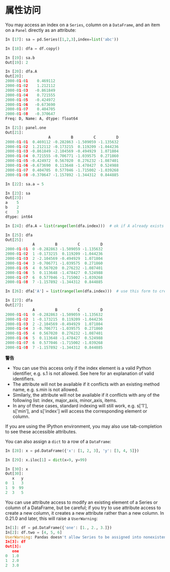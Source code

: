 # 属性访问

You may access an index on a ``Series``, column on a ``DataFrame``, and an item on a ``Panel`` directly as an attribute:

```python
In [17]: sa = pd.Series([1,2,3],index=list('abc'))

In [18]: dfa = df.copy()
```

```python
In [19]: sa.b
Out[19]: 2

In [20]: dfa.A
Out[20]: 
2000-01-01    0.469112
2000-01-02    1.212112
2000-01-03   -0.861849
2000-01-04    0.721555
2000-01-05   -0.424972
2000-01-06   -0.673690
2000-01-07    0.404705
2000-01-08   -0.370647
Freq: D, Name: A, dtype: float64

In [21]: panel.one
Out[21]: 
                   A         B         C         D
2000-01-01  0.469112 -0.282863 -1.509059 -1.135632
2000-01-02  1.212112 -0.173215  0.119209 -1.044236
2000-01-03 -0.861849 -2.104569 -0.494929  1.071804
2000-01-04  0.721555 -0.706771 -1.039575  0.271860
2000-01-05 -0.424972  0.567020  0.276232 -1.087401
2000-01-06 -0.673690  0.113648 -1.478427  0.524988
2000-01-07  0.404705  0.577046 -1.715002 -1.039268
2000-01-08 -0.370647 -1.157892 -1.344312  0.844885
```

```python
In [22]: sa.a = 5

In [23]: sa
Out[23]: 
a    5
b    2
c    3
dtype: int64

In [24]: dfa.A = list(range(len(dfa.index)))  # ok if A already exists

In [25]: dfa
Out[25]: 
            A         B         C         D
2000-01-01  0 -0.282863 -1.509059 -1.135632
2000-01-02  1 -0.173215  0.119209 -1.044236
2000-01-03  2 -2.104569 -0.494929  1.071804
2000-01-04  3 -0.706771 -1.039575  0.271860
2000-01-05  4  0.567020  0.276232 -1.087401
2000-01-06  5  0.113648 -1.478427  0.524988
2000-01-07  6  0.577046 -1.715002 -1.039268
2000-01-08  7 -1.157892 -1.344312  0.844885

In [26]: dfa['A'] = list(range(len(dfa.index)))  # use this form to create a new column

In [27]: dfa
Out[27]: 
            A         B         C         D
2000-01-01  0 -0.282863 -1.509059 -1.135632
2000-01-02  1 -0.173215  0.119209 -1.044236
2000-01-03  2 -2.104569 -0.494929  1.071804
2000-01-04  3 -0.706771 -1.039575  0.271860
2000-01-05  4  0.567020  0.276232 -1.087401
2000-01-06  5  0.113648 -1.478427  0.524988
2000-01-07  6  0.577046 -1.715002 -1.039268
2000-01-08  7 -1.157892 -1.344312  0.844885
```

<div class="warning-warp">
<b>警告</b>
<ul>
    <li>You can use this access only if the index element is a valid Python identifier, e.g. s.1 is not allowed. See here for an explanation of valid identifiers.</li>
    <li>The attribute will not be available if it conflicts with an existing method name, e.g. s.min is not allowed.</li>
    <li>Similarly, the attribute will not be available if it conflicts with any of the following list: index, major_axis, minor_axis, items.</li>
    <li>In any of these cases, standard indexing will still work, e.g. s['1'], s['min'], and s['index'] will access the corresponding element or column.</li>
</ul>
</div>

If you are using the IPython environment, you may also use tab-completion to see these accessible attributes.

You can also assign a ``dict`` to a row of a ``DataFrame``:

```python
In [28]: x = pd.DataFrame({'x': [1, 2, 3], 'y': [3, 4, 5]})

In [29]: x.iloc[1] = dict(x=9, y=99)

In [30]: x
Out[30]: 
   x   y
0  1   3
1  9  99
2  3   5
```

You can use attribute access to modify an existing element of a Series or column of a DataFrame, but be careful; if you try to use attribute access to create a new column, it creates a new attribute rather than a new column. In 0.21.0 and later, this will raise a ``UserWarning``:

```python
In[1]: df = pd.DataFrame({'one': [1., 2., 3.]})
In[2]: df.two = [4, 5, 6]
UserWarning: Pandas doesn't allow Series to be assigned into nonexistent columns - see https://Pandas.pydata.org/Pandas-docs/stable/indexing.html#attribute_access
In[3]: df
Out[3]:
   one
0  1.0
1  2.0
2  3.0
```